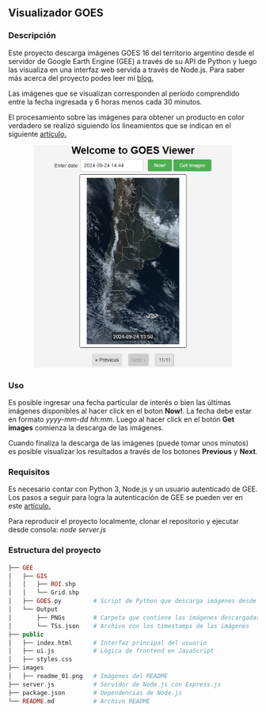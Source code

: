 ## Visualizador GOES

### Descripción 
Este proyecto descarga imágenes GOES 16 del territorio argentino desde el servidor de Google Earth Engine (GEE) a través de su API de Python y luego las visualiza en una interfaz web servida a través de Node.js. Para saber más acerca del proyecto podes leer mi [blog.]([https://jm-marcenaro.github.io/hugo-toha.github.io/posts/nodejs/nodejs_2/)

Las imágenes que se visualizan corresponden al período comprendido entre la fecha ingresada y 6 horas menos cada 30 minutos.

El procesamiento sobre las imágenes para obtener un producto en color verdadero se realizó siguiendo los lineamientos que se indican en el siguiente [artículo.](https://jstnbraaten.medium.com/goes-in-earth-engine-53fbc8783c16)


<p align="center">
  <img src="images/readme_01.png" alt="_01" width="400px"/>
</p>

### Uso
Es posible ingresar una fecha particular de interés o bien las últimas imágenes disponibles al hacer click en el boton **Now!**. La fecha debe estar en formato *yyyy-mm-dd hh:mm*. Luego al hacer click en el botón **Get images** comienza la descarga de las imágenes.

Cuando finaliza la descarga de las imágenes (puede tomar unos minutos) es posible visualizar los resultados a través de los botones **Previous** y **Next**.

### Requisitos
Es necesario contar con Python 3, Node.js y un usuario autenticado de GEE. Los pasos a seguir para logra la autenticación de GEE se pueden ver en este [artículo.](https://courses.spatialthoughts.com/install-gee-python-api.html#authentication)

Para reproducir el proyecto localmente, clonar el repositorio y ejecutar desde consola: *node server.js*

### Estructura del proyecto
```php
├── GEE
│   ├── GIS
│   │   ├── ROI.shp
│   │   └── Grid.shp
│   ├── GOES.py         # Script de Python que descarga imágenes desde Google Earth Engine
│   └── Output
│       ├── PNGs        # Carpeta que contiene las imágenes descargadas y procesadas
│       └── TSs.json    # Archivo con los timestamps de las imágenes
├── public
│   ├── index.html      # Interfaz principal del usuario
│   ├── ui.js           # Lógica de frontend en JavaScript
│   ├── styles.css
├── images
│   ├── readme_01.png   # Imágenes del README
├── server.js           # Servidor de Node.js con Express.js
├── package.json        # Dependencias de Node.js
└── README.md           # Archivo README
```
